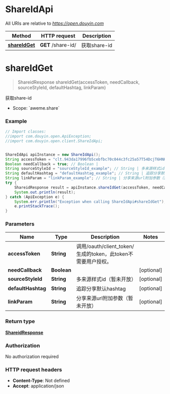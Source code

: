 # ShareIdApi

All URIs are relative to *https://open.douyin.com*

Method | HTTP request | Description
------------- | ------------- | -------------
[**shareIdGet**](ShareIdApi.md#shareIdGet) | **GET** /share-id/ | 获取share-id

<a name="shareIdGet"></a>
# **shareIdGet**
> ShareidResponse shareIdGet(accessToken, needCallback, sourceStyleId, defaultHashtag, linkParam)

获取share-id

* Scope: &#x60;aweme.share&#x60; 

### Example
```java
// Import classes:
//import com.douyin.open.ApiException;
//import com.douyin.open.client.ShareIdApi;


ShareIdApi apiInstance = new ShareIdApi();
String accessToken = "clt.943da17996fb5cebfbc70c044c3fc25a57T54DcjT6HNKGqnUdxzy1KcxFnZ"; // String | 调用/oauth/client_token/生成的token，此token不需要用户授权。
Boolean needCallback = true; // Boolean | 
String sourceStyleId = "sourceStyleId_example"; // String | 多来源样式id（暂未开放）
String defaultHashtag = "defaultHashtag_example"; // String | 追踪分享默认hashtag
String linkParam = "linkParam_example"; // String | 分享来源url附加参数（暂未开放）
try {
    ShareidResponse result = apiInstance.shareIdGet(accessToken, needCallback, sourceStyleId, defaultHashtag, linkParam);
    System.out.println(result);
} catch (ApiException e) {
    System.err.println("Exception when calling ShareIdApi#shareIdGet");
    e.printStackTrace();
}
```

### Parameters

Name | Type | Description  | Notes
------------- | ------------- | ------------- | -------------
 **accessToken** | **String**| 调用/oauth/client_token/生成的token，此token不需要用户授权。 |
 **needCallback** | **Boolean**|  | [optional]
 **sourceStyleId** | **String**| 多来源样式id（暂未开放） | [optional]
 **defaultHashtag** | **String**| 追踪分享默认hashtag | [optional]
 **linkParam** | **String**| 分享来源url附加参数（暂未开放） | [optional]

### Return type

[**ShareidResponse**](ShareidResponse.md)

### Authorization

No authorization required

### HTTP request headers

 - **Content-Type**: Not defined
 - **Accept**: application/json

